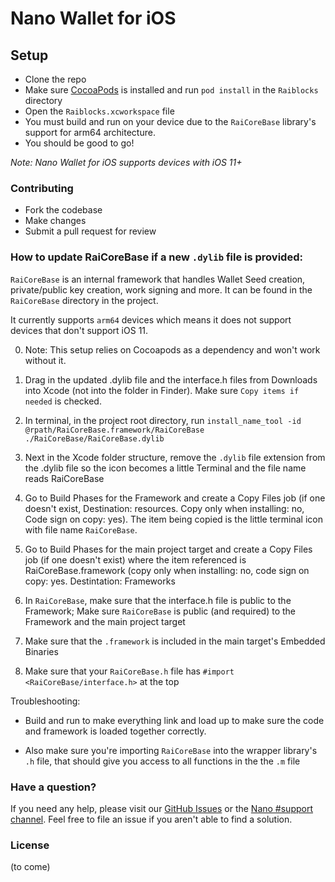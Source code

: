 # Nano Wallet for iOS

## Setup

* Clone the repo
* Make sure [CocoaPods](https://cocoapods.org) is installed and run `pod install` in the `Raiblocks` directory
* Open the `Raiblocks.xcworkspace` file
* You must build and run on your device due to the `RaiCoreBase` library's support for arm64 architecture.
* You should be good to go!

_Note: Nano Wallet for iOS supports devices with iOS 11+_


### Contributing

* Fork the codebase
* Make changes
* Submit a pull request for review

### How to update RaiCoreBase if a new `.dylib` file is provided:

`RaiCoreBase` is an internal framework that handles Wallet Seed creation, private/public key creation, work signing and more. It can be found in the `RaiCoreBase` directory in the project.

It currently supports `arm64` devices which means it does not support devices that don't support iOS 11.

0) Note: This setup relies on Cocoapods as a dependency and won't work without it.

1) Drag in the updated .dylib file and the interface.h files from Downloads into Xcode (not into the folder in Finder). Make sure `Copy items if needed` is checked.

2) In terminal, in the project root directory, run `install_name_tool -id @rpath/RaiCoreBase.framework/RaiCoreBase ./RaiCoreBase/RaiCoreBase.dylib`

3) Next in the Xcode folder structure, remove the `.dylib` file extension from the .dylib file so the icon becomes a little Terminal and the file name reads RaiCoreBase

4) Go to Build Phases for the Framework and create a Copy Files job (if one doesn't exist, Destination: resources. Copy only when installing: no, Code sign on copy: yes). The item being copied is the little terminal icon with file name `RaiCoreBase`.

5) Go to Build Phases for the main project target and create a Copy Files job (if one doesn't exist) where the item referenced is RaiCoreBase.framework (copy only when installing: no, code sign on copy: yes. Destintation: Frameworks

6) In `RaiCoreBase`, make sure that the interface.h file is public to the Framework; Make sure `RaiCoreBase` is public (and required) to the Framework and the main project target

7) Make sure that the `.framework` is included in the main target's Embedded Binaries

8) Make sure that your `RaiCoreBase.h` file has `#import <RaiCoreBase/interface.h>` at the top

Troubleshooting:

* Build and run to make everything link and load up to make sure the code and framework is loaded together correctly.

* Also make sure you're importing `RaiCoreBase` into the wrapper library's `.h` file, that should give you access to all functions in the the `.m` file

### Have a question?

If you need any help, please visit our [GitHub Issues](https://github.com/nanocurrency/raiblocks-ios-wallet/issues) or the [Nano #support channel](https://chat.nano.org). Feel free to file an issue if you aren't able to find a solution.

### License

(to come)
